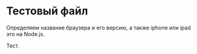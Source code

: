 # Тестовый файл

Определяем название браузера и его версию, а также iphone или ipad это на Node.js. 


Тест.